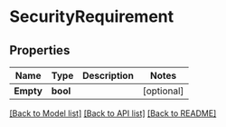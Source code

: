 # SecurityRequirement

## Properties

Name | Type | Description | Notes
------------ | ------------- | ------------- | -------------
**Empty** | **bool** |  | [optional] 

[[Back to Model list]](../README.md#documentation-for-models) [[Back to API list]](../README.md#documentation-for-api-endpoints) [[Back to README]](../README.md)


